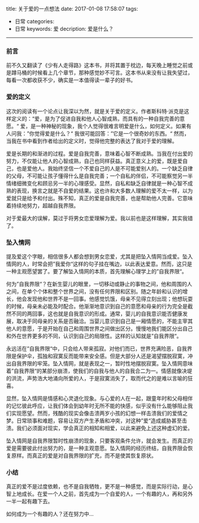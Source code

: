 title:  关于爱的一点想法
date: 2017-01-08 17:58:07
tags: 
- 日常
categories: 
- 日常
keywords: 爱
decription: 爱是什么？

---

### 前言

前不久又翻读了《少有人走得路》这本书，并将其置于枕边，每天晚上睡觉之前或是蹲马桶的时候看上几个章节，那种感觉妙不可言。这本书从来没有让我失望过，每看一次都收获不少，确实是一本值得读一辈子的好书。

### 爱的定义

这次的阅读有一个论点让我深以为然，就是关于爱的定义。作者斯科特·派克是这样定义的：“爱，是为了促进自我和他人心智成熟，而具有的一种自我完善的意愿。“ 爱，是一种神秘的现象，我个人觉得很难言明爱是什么，如何定义。如果有人问我：”你觉得爱是什么？“ 我很可能回答：”它是一个很奇妙的东西。“ 然而，当我在书中看到作者给出的定义时，觉得他完整的表达了我对于爱的理解。

爱是长期的和渐进的过程。爱是自我完善，意味着心智不断成熟。当我在付出爱的努力，不仅能让他人的心智成熟，自己也同样获益。真正意义上的爱，既是爱自己，也是爱他人。我始终坚信一个不爱自己的人是不可能爱别人的。一个缺乏自律的父母，不可能让孩子懂得什么是自我完善；一个自私的伴侣，不可能察觉另一半情绪细微变化和顾忌另一半的心理感受。显然，自私和缺乏自律就是一种心智不成熟的表现，换言之就是不自爱的结果。这也许和大多数人理解的爱不太一样，以为爱就只是给予和付出。殊不知，真正的爱是自我完善，也是帮助他人完善。它意味着持续地努力，超越自我界限。

对于爱最大的误解，莫过于将男女恋爱理解为爱。我以前也是这样理解，其实我错了。

### 坠入情网

提及爱这个字眼，相信很多人都会想到男女恋爱，尤其是把坠入情网当成爱。坠入情网的人，时常会把”我爱你“这样的句子挂在嘴边，以此表达爱意。然而，这只是一种主观愿望罢了。要了解坠入情网的本质，首先理解心理学上的”自我界限“。

何为”自我界限“？在新生婴儿的眼里，一切移动或静止的事物之间，他和周围的人之间，在单个个体和整个世界之间，没有任何界限和区别。随之年龄和认识的增长，他会发现他和世界不是一回事。他感觉饥饿，母亲不见得立刻出现；他想玩耍的时候，母亲未必能及时配合。他渐渐地意识到自己的意愿和母亲的行为完全是截然不同的两回事，这也就是自我意识的形成。通常，婴儿的自我意识能否健康发展，取决于同母亲的关系是否融洽。当婴儿意识到自己是一厢情愿的，不能主宰其他人的意愿，于是开始在自己和周围世界之间做出区分。慢慢地我们能区分出自己和外在世界更多的不同，认识到自己的局限性。这样的认知就是”自我界限“。

永远活在”自我界限“中，只会给人带来孤寂。对他们而已，世界充满险恶，自我界限是保护伞，孤独和寂寞反而能带来安全感。但是大部分人还是渴望摆脱寂寞，冲出自我界限的牢笼。坠入情网，就是表现之一，暂时性地摆脱寂寞。坠入情网意味着”自我界限“的某部分崩溃，使我们的自我与他人的自我合二为一。情感就像决堤的洪流，声势浩大地涌向所爱的人，于是寂寞消失了，取而代之的是难以言喻的狂喜。

显然，坠入情网是情感和心灵退化现象。与心爱的人在一起，跟童年时和父母相伴的记忆彼此呼应，让我们体会到幼年时无所不能的快感，似乎没有什么能够阻止我们实现愿望。然而，残酷的现实会像击溃两岁小孩的幻想一样击溃我们的爱情之梦。日常琐事和难题，容易让双方产生矛盾和冲突，对这种”爱“造成威胁甚至击溃。我们必须面对现实，学会真正的相知和相爱，以此来避免上述这种虚幻的爱。

坠入情网是自我界限暂时性崩溃的现象，只要客观条件允许，就会发生。而真正的爱是需要彼此付出努力的，是一种主观意愿。坠入情网的经历终结，自我界限会恢复原样。而真正的爱是对自我界限的扩充，而不是使其恢复原状。

### 小结

真正的爱不是过度依赖，也不是自我牺牲，更不是一种感觉，而是实际行动，是心智上地成长。在爱一个人之前，首先成为一个自爱的人，一个有趣的人，再和另外一半一起有趣下去。

如何成为一个有趣的人？还在努力中...
